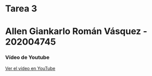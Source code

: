 # **Tarea 3**

# **Allen Giankarlo Román Vásquez - 202004745**

### **Vídeo de Youtube**

[Ver el vídeo en YouTube](https://youtu.be/wHrWELSiSh0)
